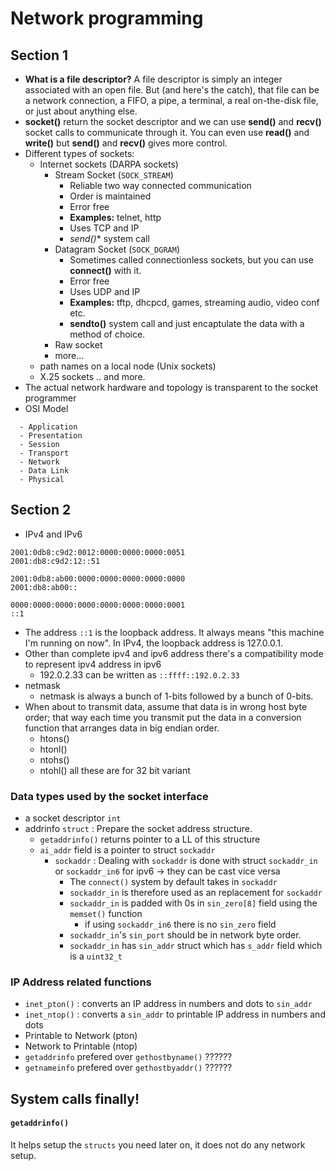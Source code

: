 # Network programming

## Section 1
- **What is a file descriptor?** A file descriptor is simply an integer associated with an open file. But (and here's the catch), that file can be a network connection, a FIFO, a pipe, a terminal, a real on-the-disk file, or just about anything else.
- **socket()** return the socket descriptor and we can use **send()** and **recv()** socket calls to communicate through it. You can even use **read()** and **write()** but **send()** and **recv()** gives more control.
- Different types of sockets:
  - Internet sockets (DARPA sockets)
    - Stream Socket (`SOCK_STREAM`)
      - Reliable two way connected communication
      - Order is maintained
      - Error free
      - **Examples:** telnet, http
      - Uses TCP and IP
      - *send()** system call
    - Datagram Socket (`SOCK_DGRAM`)
      - Sometimes called connectionless sockets, but you can use **connect()** with it.
      - Error free
      - Uses UDP and IP
      - **Examples:** tftp, dhcpcd, games, streaming audio, video conf etc.
      - **sendto()** system call and just encaptulate the data with a method of choice.
    - Raw socket
    - more...
  - path names on a local node (Unix sockets)
  - X.25 sockets .. and more.
- The actual network hardware and topology is transparent to the socket programmer
- OSI Model
```
  - Application
  - Presentation
  - Session
  - Transport
  - Network
  - Data Link
  - Physical
```
## Section 2
- IPv4 and IPv6
```
2001:0db8:c9d2:0012:0000:0000:0000:0051
2001:db8:c9d2:12::51

2001:0db8:ab00:0000:0000:0000:0000:0000
2001:db8:ab00::

0000:0000:0000:0000:0000:0000:0000:0001
::1
```
- The address `::1` is the loopback address. It always means "this machine I'm running on now". In IPv4, the loopback address is 127.0.0.1.
- Other than complete ipv4 and ipv6 address there's a compatibility mode to represent ipv4 address in ipv6
  - 192.0.2.33 can be written as `::ffff::192.0.2.33`
- netmask
  - netmask is always a bunch of 1-bits followed by a bunch of 0-bits.
- When about to transmit data, assume that data is in wrong host byte order; that way each time you transmit put the data in a conversion
function that arranges data in big endian order.
  - htons()
  - htonl()
  - ntohs()
  - ntohl() all these are for 32 bit variant

### Data types used by the socket interface
- a socket descriptor `int`
- addrinfo `struct` : Prepare the socket address structure.
  - `getaddrinfo()` returns pointer to a LL of this structure
  - `ai_addr` field is a pointer to struct `sockaddr`
    - `sockaddr` : Dealing with `sockaddr` is done with struct `sockaddr_in` or `sockaddr_in6` for ipv6 -> they can be cast vice versa
      - The `connect()` system by default takes in `sockaddr`
      - `sockaddr_in` is therefore used as an replacement for `sockaddr`
      - `sockaddr_in` is padded with 0s in `sin_zero[8]` field using the `memset()` function
        - if using `sockaddr_in6` there is no `sin_zero` field
      - `sockaddr_in`'s `sin_port` should be in network byte order.
      - `sockaddr_in` has `sin_addr` struct which has `s_addr` field which is a `uint32_t`

### IP Address related functions
- `inet_pton()` : converts an IP address in numbers and dots to `sin_addr`
- `inet_ntop()` : converts a `sin_addr` to printable IP address in numbers and dots
- Printable to Network (pton)
- Network to Printable (ntop)
- `getaddrinfo` prefered over `gethostbyname()` ??????
- `getnameinfo` prefered over `gethostbyaddr()` ??????

## System calls finally!

#### `getaddrinfo()`
It helps setup the `structs` you need later on, it does not do any network setup.
